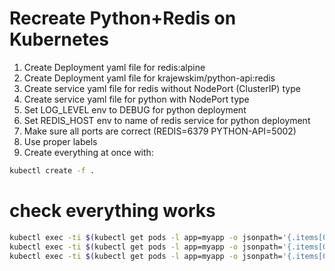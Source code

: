 # Recreate Python+Redis on Kubernetes

1. Create Deployment yaml file for redis:alpine
2. Create Deployment yaml file for krajewskim/python-api:redis
3. Create service yaml file for redis without NodePort (ClusterIP) type
4. Create service yaml file for python with NodePort type
5. Set LOG_LEVEL env to DEBUG for python deployment
6. Set REDIS_HOST env to name of redis service for python deployment
7. Make sure all ports are correct (REDIS=6379 PYTHON-API=5002)
8. Use proper labels
9. Create everything at once with:

```sh
kubectl create -f .
```

# check everything works 

```sh
kubectl exec -ti $(kubectl get pods -l app=myapp -o jsonpath='{.items[0].metadata.name}') -- curl python-service:5002/api/v1/info
kubectl exec -ti $(kubectl get pods -l app=myapp -o jsonpath='{.items[0].metadata.name}') -- /bin/bash -c "curl -XPOST python-service:5002/api/v1/info"
kubectl exec -ti $(kubectl get pods -l app=myapp -o jsonpath='{.items[0].metadata.name}') -- curl python-service:5002/api/v1/info
```
